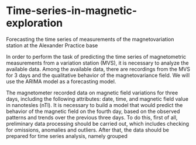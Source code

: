 # Time-series-in-magnetic-exploration
Forecasting the time series of measurements of the magnetovariation station at the Alexander Practice base

In order to perform the task of predicting the time series of magnetometric measurements from a variation station (MVS), it is necessary to analyze the available data. Among the available data, there are recordings from the MVS for 3 days and the qualitative behavior of the magnetovariance field. We will use the ARIMA model as a forecasting model. 

The magnetometer recorded data on magnetic field variations for three days, including the following attributes: date, time, and magnetic field value in nanotesles (nTl). It is necessary to build a model that would predict the behavior of the magnetic field on the fourth day, based on the observed patterns and trends over the previous three days. To do this, first of all, preliminary data processing should be carried out, which includes checking for omissions, anomalies and outliers. After that, the data should be prepared for time series analysis, namely grouped
